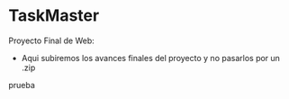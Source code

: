 # TaskMaster

Proyecto Final de Web:

  - Aqui subiremos los avances finales del proyecto y no pasarlos por un .zip

prueba
    
